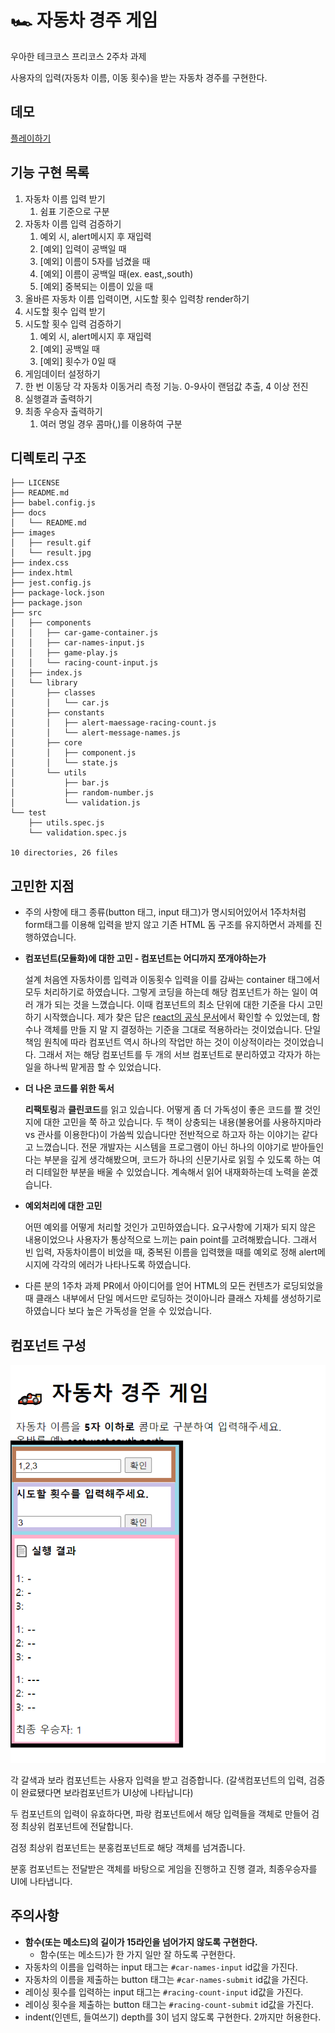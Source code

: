 # 🏎️ 자동차 경주 게임

우아한 테크코스 프리코스 2주차 과제

사용자의 입력(자동차 이름, 이동 횟수)을 받는 자동차 경주를 구현한다.

## 데모

[플레이하기](https://jho2301.github.io/javascript-racingcar-precourse/)

## 기능 구현 목록

1. 자동차 이름 입력 받기
   1. 쉼표 기준으로 구분
2. 자동차 이름 입력 검증하기
   1. 예외 시, alert메시지 후 재입력
   2. [예외] 입력이 공백일 때
   3. [예외] 이름이 5자를 넘겼을 때
   4. [예외] 이름이 공백일 때(ex. east,,south)
   5. [예외] 중복되는 이름이 있을 때
3. 올바른 자동차 이름 입력이면, 시도할 횟수 입력창 render하기
4. 시도할 횟수 입력 받기
5. 시도할 횟수 입력 검증하기
   1. 예외 시, alert메시지 후 재입력
   2. [예외] 공백일 때
   3. [예외] 횟수가 0일 때
6. 게임데이터 설정하기
7. 한 번 이동당 각 자동차 이동거리 측정 기능. 0-9사이 랜덤값 추출, 4 이상 전진
8. 실행결과 출력하기
9. 최종 우승자 출력하기
   1. 여러 명일 경우 콤마(,)를 이용하여 구분

## 디렉토리 구조

```
├── LICENSE
├── README.md
├── babel.config.js
├── docs
│   └── README.md
├── images
│   ├── result.gif
│   └── result.jpg
├── index.css
├── index.html
├── jest.config.js
├── package-lock.json
├── package.json
├── src
│   ├── components
│   │   ├── car-game-container.js
│   │   ├── car-names-input.js
│   │   ├── game-play.js
│   │   └── racing-count-input.js
│   ├── index.js
│   └── library
│       ├── classes
│       │   └── car.js
│       ├── constants
│       │   ├── alert-maessage-racing-count.js
│       │   └── alert-message-names.js
│       ├── core
│       │   ├── component.js
│       │   └── state.js
│       └── utils
│           ├── bar.js
│           ├── random-number.js
│           └── validation.js
└── test
    ├── utils.spec.js
    └── validation.spec.js

10 directories, 26 files
```

## 고민한 지점

- 주의 사항에 태그 종류(button 태그, input 태그)가 명시되어있어서 1주차처럼 form태그를 이용해 입력을 받지 않고 기존 HTML 돔 구조를 유지하면서 과제를 진행하였습니다.

- **컴포넌트(모듈화)에 대한 고민 - 컴포넌트는 어디까지 쪼개야하는가**

  설계 처음엔 자동차이름 입력과 이동횟수 입력을 이를 감싸는 container 태그에서 모두 처리하기로 하였습니다. 그렇게 코딩을 하는데 해당 컴포넌트가 하는 일이 여러 개가 되는 것을 느꼈습니다. 이때 컴포넌트의 최소 단위에 대한 기준을 다시 고민하기 시작했습니다. 제가 찾은 답은 [react의 공식 문서](https://reactjs-kr.firebaseapp.com/docs/thinking-in-react.html)에서 확인할 수 있었는데, 함수나 객체를 만들 지 말 지 결정하는 기준을 그대로 적용하라는 것이었습니다. 단일 책임 원칙에 따라 컴포넌트 역시 하나의 작업만 하는 것이 이상적이라는 것이었습니다.
  그래서 저는 해당 컴포넌트를 두 개의 서브 컴포넌트로 분리하였고 각자가 하는 일을 하나씩 맡게끔 할 수 있었습니다.

- **더 나은 코드를 위한 독서**

  **리팩토링**과 **클린코드**를 읽고 있습니다. 어떻게 좀 더 가독성이 좋은 코드를 짤 것인지에 대한 고민을 쭉 하고 있습니다. 두 책이 상충되는 내용(불용어를 사용하지마라 vs 관사를 이용한다)이 가씀씩 있습니다만 전반적으로 하고자 하는 이야기는 같다고 느꼈습니다. 전문 개발자는 시스템을 프로그램이 아닌 하나의 이야기로 받아들인다는 부분을 깊게 생각해봤으며, 코드가 하나의 신문기사로 읽힐 수 있도록 하는 여러 디테일한 부분을 배울 수 있었습니다. 계속해서 읽어 내재화하는데 노력을 쏟겠습니다.

- **예외처리에 대한 고민**

  어떤 예외를 어떻게 처리할 것인가 고민하였습니다. 요구사항에 기재가 되지 않은 내용이었으나 사용자가 통상적으로 느끼는 pain point를 고려해봤습니다. 그래서 빈 입력, 자동차이름이 비었을 때, 중복된 이름을 입력했을 때를 예외로 정해 alert메시지에 각각의 에러가 나타나도록 하였습니다.

- 다른 분의 1주차 과제 PR에서 아이디어를 얻어 HTML의 모든 컨텐츠가 로딩되었을 때 클래스 내부에서 단일 메서드만 로딩하는 것이아니라 클래스 자체를 생성하기로하였습니다 보다 높은 가독성을 얻을 수 있었습니다.

## 컴포넌트 구성

![components-with-borderline](./../images/components-with-borderline.png)

각 갈색과 보라 컴포넌트는 사용자 입력을 받고 검증합니다. (갈색컴포넌트의 입력, 검증이 완료됐다면 보라컴포넌트가 UI상에 나타납니다)

두 컴포넌트의 입력이 유효하다면, 파랑 컴포넌트에서 해당 입력들을 객체로 만들어 검정 최상위 컴포넌트에 전달합니다.

검정 최상위 컴포넌트는 분홍컴포넌트로 해당 객체를 넘겨줍니다.

분홍 컴포넌트는 전달받은 객체를 바탕으로 게임을 진행하고 진행 결과, 최종우승자를 UI에 나타냅니다.

## 주의사항

- **함수(또는 메소드)의 길이가 15라인을 넘어가지 않도록 구현한다.**
  - 함수(또는 메소드)가 한 가지 일만 잘 하도록 구현한다.
- 자동차의 이름을 입력하는 input 태그는 `#car-names-input` id값을 가진다.
- 자동차의 이름을 제출하는 button 태그는 `#car-names-submit` id값을 가진다.
- 레이싱 횟수를 입력하는 input 태그는 `#racing-count-input` id값을 가진다.
- 레이싱 횟수을 제출하는 button 태그는 `#racing-count-submit` id값을 가진다.
- indent(인덴트, 들여쓰기) depth를 3이 넘지 않도록 구현한다. 2까지만 허용한다.
